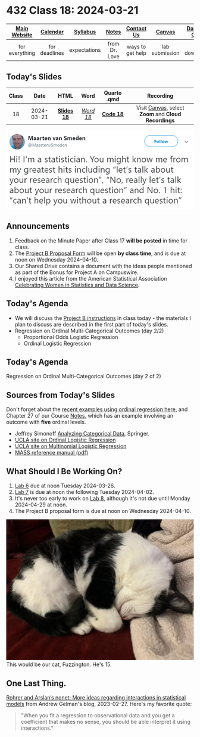 # 432 Class 18: 2024-03-21

[Main Website](https://thomaselove.github.io/432-2024/) | [Calendar](https://thomaselove.github.io/432-2024/calendar.html) | [Syllabus](https://thomaselove.github.io/432-syllabus-2024/) | [Notes](https://thomaselove.github.io/432-notes/) | [Contact Us](https://thomaselove.github.io/432-2024/contact.html) | [Canvas](https://canvas.case.edu) | [Data and Code](https://github.com/THOMASELOVE/432-data) | [Sources](https://github.com/THOMASELOVE/432-classes-2024/tree/main/sources)
:-----------: | :--------------: | :----------: | :---------: | :-------------: | :-----------: | :------------: |:------:
for everything | for deadlines | expectations | from Dr. Love | ways to get help | lab submission | for downloads | to read

## Today's Slides

Class | Date | HTML | Word | Quarto .qmd | Recording
:---: | :--------: | :------: | :------: | :------: | :-------------:
18 | 2024-03-21 | **[Slides 18](https://thomaselove.github.io/432-slides-2024/slides18.html)** | *[Word 18](https://thomaselove.github.io/432-slides-2024/slides18w.docx)* | **[Code 18](https://github.com/THOMASELOVE/432-slides-2024/blob/main/slides18.qmd)** | Visit [Canvas](https://canvas.case.edu/), select **Zoom** and **Cloud Recordings**

![](figures/rq.png)

## Announcements

1. Feedback on the Minute Paper after Class 17 **will be posted** in time for class.
2. The [Project B Proposal Form](https://bit.ly/432-2024-projectB-proposal-form) will be open **by class time**, and is due at noon on Wednesday 2024-04-10.
3. Our Shared Drive contains a document with the ideas people mentioned as part of the Bonus for Project A on Campuswire.
4. I enjoyed this article from the American Statistical Association [Celebrating Women in Statistics and Data Science](https://magazine.amstat.org/blog/2024/03/01/celebratingwomen/?_zs=3OQUl1&_zl=Q0HU9).

## Today's Agenda

- We will discuss the [Project B instructions](https://thomaselove.github.io/432-2024/projB.html) in class today - the materials I plan to discuss are described in the first part of today's slides.
- Regression on Ordinal Multi-Categorical Outcomes (day 2/2)
    - Proportional Odds Logistic Regression
    - Ordinal Logistic Regression

## Today's Agenda

Regression on Ordinal Multi-Categorical Outcomes (day 2 of 2)

## Sources from Today's Slides

Don't forget about the [recent examples using ordinal regression here](https://github.com/THOMASELOVE/432-sources/blob/main/recent.md#methods-for-regression-on-ordinal-outcomes-notes-chapter-27), and Chapter 27 of our Course [Notes](https://thomaselove.github.io/432-notes/), which has an example involving an outcome with **five** ordinal levels.

- Jeffrey Simonoff [Analyzing Categorical Data](https://pages.stern.nyu.edu/~jsimonof/AnalCatData/), Springer.
- [UCLA site on Ordinal Logistic Regression](http://stats.idre.ucla.edu/r/dae/ordinal-logistic-regression/)
- [UCLA site on Multinomial Logistic Regression](https://stats.oarc.ucla.edu/r/dae/multinomial-logistic-regression/)
- [MASS reference manual (pdf)](https://cran.r-project.org/web/packages/MASS/MASS.pdf)

## What Should I Be Working On?

1. [Lab 6](https://thomaselove.github.io/432-2024/lab6.html) due at noon Tuesday 2024-03-26.
2. [Lab 7](https://thomaselove.github.io/432-2024/lab7.html) is due at noon the following Tuesday 2024-04-02.
3. It's never too early to work on [Lab 8](https://thomaselove.github.io/432-2024/lab8.html), although it's not due until Monday 2024-04-29 at noon.
4. The Project B proposal form is due at noon on Wednesday 2024-04-10.

![](figures/fuzz_asleep.jpg) This would be our cat, Fuzzington. He's 15.

## One Last Thing.

[Rohrer and Arslan’s nonet: More ideas regarding interactions in statistical models](https://statmodeling.stat.columbia.edu/2023/02/27/rohrer-and-arslans-nonet-more-ideas-regarding-interactions-in-statistical-models/) from Andrew Gelman's blog, 2023-02-27. Here's my favorite quote:

> "When you fit a regression to observational data and you get a coefficient that makes no sense, you should be able interpret it using interactions."
